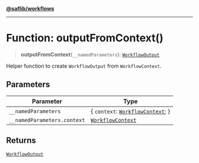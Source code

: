 [**@saflib/workflows**](../index.md)

***

# Function: outputFromContext()

> **outputFromContext**(`__namedParameters`): [`WorkflowOutput`](../interfaces/WorkflowOutput.md)

Helper function to create `WorkflowOutput` from `WorkflowContext`.

## Parameters

| Parameter | Type |
| ------ | ------ |
| `__namedParameters` | \{ `context`: [`WorkflowContext`](../interfaces/WorkflowContext.md); \} |
| `__namedParameters.context` | [`WorkflowContext`](../interfaces/WorkflowContext.md) |

## Returns

[`WorkflowOutput`](../interfaces/WorkflowOutput.md)
